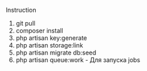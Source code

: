 Instruction
1) git pull
2) composer install
3) php artisan key:generate
4) php artisan storage:link
5) php artisan migrate db:seed
6) php artisan queue:work - Для запуска jobs
